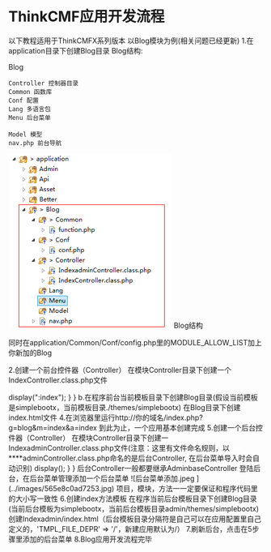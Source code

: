 # ThinkCMF应用开发流程

以下教程适用于ThinkCMFX系列版本
以Blog模块为例(相关问题已经更新)
1.在application目录下创建Blog目录
Blog结构:

Blog    

    Controller 控制器目录
    Common 函数库
    Conf 配置
    Lang 多语言包
    Menu 后台菜单    

    Model 模型
    nav.php 前台导航
    
![](../images/20141209121334548676ee3afc8.png)
Blog结构

同时在application/Common/Conf/config.php里的MODULE_ALLOW_LIST加上你新加的Blog 

2.创建一个前台控件器（Controller）
在模块Controller目录下创建一个IndexController.class.php文件

<?php

namespace Blog\Controller;
use Common\Controller\HomebaseController;
class IndexController extends HomebaseController{
    function index(){
      echo "this is blog index !";
    }
}


前台Controller一般都要继承HomebaseController
3. 为前台 IndexController的index方法创建一个模板
a.修改IndexController.class.php

<?php
namespace Blog\Controller;
use Common\Controller\HomebaseController;

class IndexController extends HomebaseController{
function index(){
  $this->display(":index");
}
}


b.在程序前台当前模板目录下创建Blog目录(假设当前模板是simplebootx，当前模板目录./themes/simplebootx)
在Blog目录下创建index.html文件


4.在浏览器里运行http://你的域名/index.php?g=blog&m=index&a=index


到此为止，一个应用基本创建完成


5.创建一个后台控件器（Controller）
在模块Controller目录下创建一IndexadminController.class.php文件(注意：这里有文件命名规则，以****adminController.class.php命名的是后台Controller, 在后台菜单导入时会自动识别)

<?php
namespace Blog\Controller;
use Common\Controller\AdminbaseController;

class IndexadminController extends AdminbaseController{


function index(){
  $this->display();
}
}
后台Controller一般都要继承AdminbaseController
登陆后台，在后台菜单管理添加一个后台菜单
![后台菜单添加.jpeg ](../images/565e8c0ad7253.jpg)



项目，模块，方法一一定要保证和程序代码里的大小写一致性
6.创建index方法模板
在程序当前后台模板目录下创建Blog目录(当前后台模板为simplebootx，当前后台模板目录admin/themes/simplebootx)
创建Indexadmin/index.html（后台模板目录分隔符是自己可以在应用配置里自己定义的，'TMPL_FILE_DEPR'        => '/'，新建应用默认为/）
7.刷新后台，点击在5步骤里添加的后台菜单
8.Blog应用开发流程完毕
